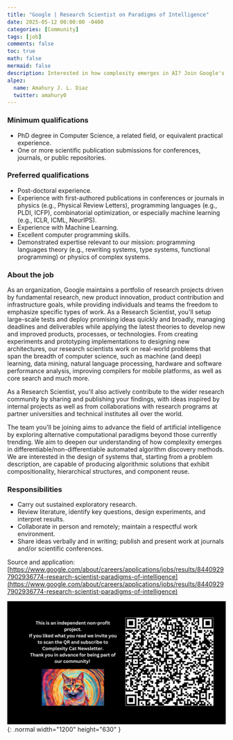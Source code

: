 ```yaml
---
title: "Google | Research Scientist on Paradigms of Intelligence"
date: 2025-05-12 00:00:00 -0400
categories: [Community]
tags: [job]
comments: false
toc: true
math: false
mermaid: false
description: Interested in how complexity emerges in AI? Join Google's Paradigms of Intelligence Team as a Full Time Research Scientist! They're exploring alternative paradigms beyond current trends. Focus on modularity & reuse. 
alpez:
  name: Amahury J. L. Diaz
  twitter: amahury0
---
```

### Minimum qualifications
- PhD degree in Computer Science, a related field, or equivalent practical experience.
- One or more scientific publication submissions for conferences, journals, or public repositories.

### Preferred qualifications
- Post-doctoral experience.
- Experience with first-authored publications in conferences or journals in physics (e.g., Physical Review Letters), programming languages (e.g., PLDI, ICFP), combinatorial optimization, or especially machine learning (e.g., ICLR, ICML, NeurIPS).
- Experience with Machine Learning.
- Excellent computer programming skills.
- Demonstrated expertise relevant to our mission: programming languages theory (e.g., rewriting systems, type systems, functional programming) or physics of complex systems.

### About the job
As an organization, Google maintains a portfolio of research projects driven by fundamental research, new product innovation, product contribution and infrastructure goals, while providing individuals and teams the freedom to emphasize specific types of work. As a Research Scientist, you'll setup large-scale tests and deploy promising ideas quickly and broadly, managing deadlines and deliverables while applying the latest theories to develop new and improved products, processes, or technologies. From creating experiments and prototyping implementations to designing new architectures, our research scientists work on real-world problems that span the breadth of computer science, such as machine (and deep) learning, data mining, natural language processing, hardware and software performance analysis, improving compilers for mobile platforms, as well as core search and much more.

As a Research Scientist, you'll also actively contribute to the wider research community by sharing and publishing your findings, with ideas inspired by internal projects as well as from collaborations with research programs at partner universities and technical institutes all over the world.

The team you'll be joining aims to advance the field of artificial intelligence by exploring alternative computational paradigms beyond those currently trending. We aim to deepen our understanding of how complexity emerges in differentiable/non-differentiable automated algorithm discovery methods. We are interested in the design of systems that, starting from a problem description, are capable of producing algorithmic solutions that exhibit compositionality, hierarchical structures, and component reuse.

### Responsibilities
- Carry out sustained exploratory research.
- Review literature, identify key questions, design experiments, and interpret results.
- Collaborate in person and remotely; maintain a respectful work environment.
- Share ideas verbally and in writing; publish and present work at journals and/or scientific conferences.

Source and application: [https://www.google.com/about/careers/applications/jobs/results/84409297902936774-research-scientist-paradigms-of-intelligence](https://www.google.com/about/careers/applications/jobs/results/84409297902936774-research-scientist-paradigms-of-intelligence)

![Desktop View](/assets/img/fix/complexity-cat-newsletter.png){: .normal width="1200" height="630" }
